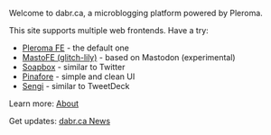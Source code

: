 <div style="margin-left:12px; margin-right:12px">

Welcome to dabr.ca, a microblogging platform powered by Pleroma.

This site supports multiple web frontends. Have a try:

- [Pleroma FE](https://dabr.ca) - the default one
- [MastoFE (glitch-lily)](https://gl.dabr.ca) - based on Mastodon (experimental)
- [Soapbox](https://fe.soapbox.pub/) - similar to Twitter
- [Pinafore](https://pinafore.social/) - simple and clean UI
- [Sengi](https://sengi.nicolas-constant.com/) - similar to TweetDeck

Learn more: [About](https://dabr.ca/about)

Get updates: [dabr.ca News](https://dabr.ca/webmaster)

</div>
